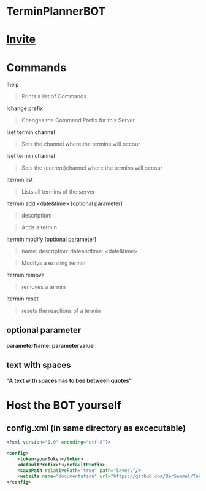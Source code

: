 # TerminPlannerBOT

# [Invite](https://discord.com/api/oauth2/authorize?client_id=739149559250288702&permissions=93248&scope=bot)

# Commands
!help 
>Prints a list of Commands

!change prefix <prefix>
>Changes the Command Prefix for this Server

!set termin channel <id>
>Sets the channel where the termins will occour

!set termin channel 
> Sets the (current)channel where the termins will occour

!termin list 
>Lists all termins of the server

!termin add <name> <date&time> [optional parameter]
>description: <description>

>Adds a termin

!termin modify <id> [optional parameter]
>name: <name>
description: <description>
dateandtime: <date&time>

>Modifys a existing termin

!termin remove <terminId>
>removes a termin

!termin reset <terminId>
>resets the reactions of a termin

## optional parameter

#### parameterName: parametervalue

## text with spaces
#### "A text with spaces has to bee between quotes"

# Host the BOT yourself

## config.xml (in same directory as excecutable)

```xml
<?xml version="1.0" encoding="utf-8"?>

<config>
	<token>yourToken</token>
	<defaultPrefix>!</defaultPrefix>
	<savePath relativePath="true" path="Saves\"/>
	<website name="documentation" url="https://github.com/DerSemmel/TerminPlannerBOT"/>
</config>
```

